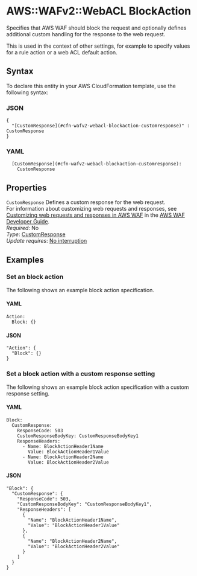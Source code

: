 # AWS::WAFv2::WebACL BlockAction<a name="aws-properties-wafv2-webacl-blockaction"></a>

Specifies that AWS WAF should block the request and optionally defines additional custom handling for the response to the web request\.

This is used in the context of other settings, for example to specify values for a rule action or a web ACL default action\. 

## Syntax<a name="aws-properties-wafv2-webacl-blockaction-syntax"></a>

To declare this entity in your AWS CloudFormation template, use the following syntax:

### JSON<a name="aws-properties-wafv2-webacl-blockaction-syntax.json"></a>

```
{
  "[CustomResponse](#cfn-wafv2-webacl-blockaction-customresponse)" : CustomResponse
}
```

### YAML<a name="aws-properties-wafv2-webacl-blockaction-syntax.yaml"></a>

```
  [CustomResponse](#cfn-wafv2-webacl-blockaction-customresponse): 
    CustomResponse
```

## Properties<a name="aws-properties-wafv2-webacl-blockaction-properties"></a>

`CustomResponse`  <a name="cfn-wafv2-webacl-blockaction-customresponse"></a>
Defines a custom response for the web request\.  
For information about customizing web requests and responses, see [Customizing web requests and responses in AWS WAF](https://docs.aws.amazon.com/waf/latest/developerguide/waf-custom-request-response.html) in the [AWS WAF Developer Guide](https://docs.aws.amazon.com/waf/latest/developerguide/waf-chapter.html)\.   
*Required*: No  
*Type*: [CustomResponse](aws-properties-wafv2-webacl-customresponse.md)  
*Update requires*: [No interruption](https://docs.aws.amazon.com/AWSCloudFormation/latest/UserGuide/using-cfn-updating-stacks-update-behaviors.html#update-no-interrupt)

## Examples<a name="aws-properties-wafv2-webacl-blockaction--examples"></a>



### Set an block action<a name="aws-properties-wafv2-webacl-blockaction--examples--Set_an_block_action_"></a>

The following shows an example block action specification\. 

#### YAML<a name="aws-properties-wafv2-webacl-blockaction--examples--Set_an_block_action_--yaml"></a>

```
Action:
  Block: {}
```

#### JSON<a name="aws-properties-wafv2-webacl-blockaction--examples--Set_an_block_action_--json"></a>

```
"Action": {
  "Block": {}
}
```

### Set a block action with a custom response setting<a name="aws-properties-wafv2-webacl-blockaction--examples--Set_a_block_action_with_a_custom_response_setting"></a>

The following shows an example block action specification with a custom response setting\. 

#### YAML<a name="aws-properties-wafv2-webacl-blockaction--examples--Set_a_block_action_with_a_custom_response_setting--yaml"></a>

```
Block:
  CustomResponse:
    ResponseCode: 503
    CustomResponseBodyKey: CustomResponseBodyKey1
    ResponseHeaders:
      - Name: BlockActionHeader1Name
        Value: BlockActionHeader1Value
      - Name: BlockActionHeader2Name
        Value: BlockActionHeader2Value
```

#### JSON<a name="aws-properties-wafv2-webacl-blockaction--examples--Set_a_block_action_with_a_custom_response_setting--json"></a>

```
"Block": {
  "CustomResponse": {
    "ResponseCode": 503,
    "CustomResponseBodyKey": "CustomResponseBodyKey1",
    "ResponseHeaders": [
      {
        "Name": "BlockActionHeader1Name",
        "Value": "BlockActionHeader1Value"
      },
      {
        "Name": "BlockActionHeader2Name",
        "Value": "BlockActionHeader2Value"
      }
    ]
  }
}
```